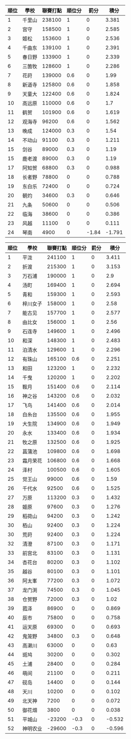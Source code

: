 順位|學校|聯賽打點|順位分|罰分|積分
-|-|-|-|-|-
1|千里山|238100|1|0|3.381
2|宫守|158500|1|0|2.585
3|姬松|153600|1|0|2.536
4|千曲东|139100|1|0|2.391
5|春日野|133900|1|0|2.339
6|三箇牧|128600|1|0|2.286
7|花莳|139000|0.6|0|1.99
8|新道寺|125800|0.6|0|1.858
9|天童大|122400|0.6|0|1.824
10|高远原|110000|0.6|0|1.7
11|鹤贺|101900|0.6|0|1.619
12|观海寺|96200|0.6|0|1.562
13|晚成|124000|0.3|0|1.54
14|不动山|91100|0.3|0|1.211
15|剑谷|89000|0.3|0|1.19
15|鹿老渡|89000|0.3|0|1.19
17|阿知贺|68800|0.3|0|0.988
18|长者野|78800|0|0|0.788
19|东白乐|72400|0|0|0.724
20|朝灼|34600|0.3|0|0.646
21|九条|50600|0|0|0.506
22|临海|38600|0|0|0.386
23|风越|11100|0|0|0.111
24|琴南|4900|0|-1.84|-1.791

順位|學校|聯賽打點|順位分|罰分|積分
-|-|-|-|-|-
1|平泷|241100|1|0|3.411
2|折渡|215300|1|0|3.153
3|万石浦|190000|1|0|2.9
4|汤町|169400|1|0|2.694
5|青和|159300|1|0|2.593
6|梓川女子|158000|1|0|2.58
7|能古见|157700|1|0|2.577
8|由比女|156000|1|0|2.56
9|石连寺|149600|1|0|2.496
10|和深|148300|1|0|2.483
11|泊清水|129600|1|0|2.296
12|有珠山|165100|0.6|0|2.251
13|和田|123200|1|0|2.232
14|千曳|120200|1|0|2.202
15|鞍月|151400|0.6|0|2.114
16|神之谷|143200|0.6|0|2.032
17|飞鸟|141400|0.6|0|2.014
18|白糸台|135500|0.6|0|1.955
19|大生院|134900|0.6|0|1.949
20|永水|133400|0.6|0|1.934
21|牧之原|132500|0.6|0|1.925
22|菖蒲池|109800|0.6|0|1.698
23|霜月荣花|106800|0.6|0|1.668
24|泽村|100500|0.6|0|1.605
25|觉王山|99000|0.6|0|1.59
26|千代水|92500|0.6|0|1.525
27|万原|113200|0.3|0|1.432
28|姬原|97600|0.3|0|1.276
29|稻荷山|94200|0.3|0|1.242
30|栢山|92400|0.3|0|1.224
30|荒莳|92400|0.3|0|1.224
32|清澄|87100|0.3|0|1.171
33|前宫北|83100|0.3|0|1.131
34|杏花台|80200|0.3|0|1.102
35|越谷|80100|0.3|0|1.101
36|阿太峯|77200|0.3|0|1.072
37|龙门渕|74500|0.3|0|1.045
38|仓贺野|72000|0.3|0|1.02
39|菰泽|86900|0|0|0.869
40|辰市|75800|0|0|0.758
41|运天原|69300|0|0|0.693
42|鬼笼野|34800|0.3|0|0.648
43|高濑川|63000|0|0|0.63
44|斑鸠|30200|0|0|0.302
45|土浦|28400|0|0|0.284
46|萌间|21100|0|0|0.211
47|砚岛|14400|0|0|0.144
48|天川|10200|0|0|0.102
49|北天神|7200|0|0|0.072
50|御花畑|3800|0|0|0.038
51|平城山|-23200|-0.3|0|-0.532
52|神明农业|-29600|-0.3|0|-0.596
